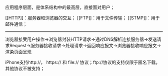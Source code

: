 应用程序层面，是体系结构中的最高层，直接面对用户；

[[HTTP]]：服务器和浏览器的交互；
[[FTP]]：用于文件传输；
[[STMP]]：用于邮件通信；

***
浏览器接受用户操作→浏览器封装HTTP请求→通过DNS解析连接服务器→发送请求Request→服务器接收请求→处理请求→返回响应报文→浏览器接收响应报文→渲染页面呈现



iPhone支持http://， https:// 和 file:// 协议；ftp://协议的支持仅限于匿名下载。其他协议不被支持；